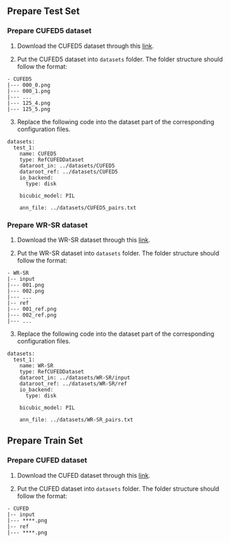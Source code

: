 ## Prepare Test Set

### Prepare CUFED5 dataset

1. Download the CUFED5 dataset through this [link](https://drive.google.com/file/d/1Fa1mopExA9YGG1RxrCZZn7QFTYXLx6ph/view).

2. Put the CUFED5 dataset into `datasets` folder. The folder structure should follow the format:
```
- CUFED5
|--- 000_0.png
|--- 000_1.png
|--- ...
|--- 125_4.png
|--- 125_5.png
```

3. Replace the following code into the dataset part of the corresponding configuration files.

```
datasets:
  test_1:
    name: CUFED5
    type: RefCUFEDDataset
    dataroot_in: ../datasets/CUFED5
    dataroot_ref: ../datasets/CUFED5
    io_backend:
      type: disk

    bicubic_model: PIL

    ann_file: ../datasets/CUFED5_pairs.txt
```

### Prepare WR-SR dataset

1. Download the WR-SR dataset through this [link](https://drive.google.com/file/d/1dB-GDGBOMHRSdN2v7IzJBMpHYHBIlNq-/view?usp=sharing).

2. Put the WR-SR dataset into `datasets` folder. The folder structure should follow the format:
```
- WR-SR
|-- input
|--- 001.png
|--- 002.png
|--- ...
|-- ref
|--- 001_ref.png
|--- 002_ref.png
|--- ...
```

3. Replace the following code into the dataset part of the corresponding configuration files.

```
datasets:
  test_1:
    name: WR-SR
    type: RefCUFEDDataset
    dataroot_in: ../datasets/WR-SR/input
    dataroot_ref: ../datasets/WR-SR/ref
    io_backend:
      type: disk

    bicubic_model: PIL

    ann_file: ../datasets/WR-SR_pairs.txt
```

## Prepare Train Set

### Prepare CUFED dataset

1. Download the CUFED dataset through this [link](https://drive.google.com/drive/folders/1hGHy36XcmSZ1LtARWmGL5OK1IUdWJi3I).

2. Put the CUFED dataset into `datasets` folder. The folder structure should follow the format:
```
- CUFED
|-- input
|--- ****.png
|-- ref
|--- ****.png
```